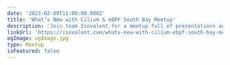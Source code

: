 ```yaml
---
date: '2023-02-09T11:00:00.000Z'
title: 'What’s New with Cilium & eBPF South Bay Meetup'
description: 'Join team Isovalent for a meetup full of presentations and demos around what’s new with Cilium & eBPF.'
linkUrl: 'https://isovalent.com/whats-new-with-cilium-ebpf-south-bay-meetup/'
ogImage: ogImage.jpg
type: Meetup
isFeatured: false
---
```

